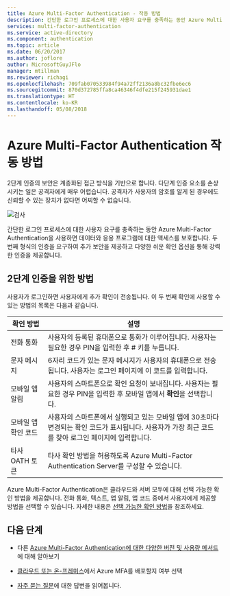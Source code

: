 ```yaml
---
title: Azure Multi-Factor Authentication - 작동 방법
description: 간단한 로그인 프로세스에 대한 사용자 요구를 충족하는 동안 Azure Multi-Factor Authentication을 사용하면 데이터와 응용 프로그램에 대한 액세스를 보호합니다.
services: multi-factor-authentication
ms.service: active-directory
ms.component: authentication
ms.topic: article
ms.date: 06/20/2017
ms.author: joflore
author: MicrosoftGuyJFlo
manager: mtillman
ms.reviewer: richagi
ms.openlocfilehash: 709fab070533984f94a72ff2136a8bc32fbe6ec6
ms.sourcegitcommit: 870d372785ffa8ca46346f4dfe215f245931dae1
ms.translationtype: HT
ms.contentlocale: ko-KR
ms.lasthandoff: 05/08/2018
---
```

# <a name="how-azure-multi-factor-authentication-works"></a>Azure Multi-Factor Authentication 작동 방법
2단계 인증의 보안은 계층화된 접근 방식을 기반으로 합니다. 다단계 인증 요소를 손상시키는 일은 공격자에게 매우 어렵습니다. 공격자가 사용자의 암호를 알게 된 경우에도 신뢰할 수 있는 장치가 없다면 어찌할 수 없습니다. 

![검사](./media/concept-mfa-howitworks/howitworks.png)

간단한 로그인 프로세스에 대한 사용자 요구를 충족하는 동안 Azure Multi-Factor Authentication을 사용하면 데이터와 응용 프로그램에 대한 액세스를 보호합니다.  두 번째 형식의 인증을 요구하여 추가 보안을 제공하고 다양한 쉬운 확인 옵션을 통해 강력한 인증을 제공합니다.


## <a name="methods-available-for-two-step-verification"></a>2단계 인증을 위한 방법
사용자가 로그인하면 사용자에게 추가 확인이 전송됩니다.  이 두 번째 확인에 사용할 수 있는 방법의 목록은 다음과 같습니다.

| 확인 방법 | 설명 |
| --- | --- |
| 전화 통화 |사용자의 등록된 휴대폰으로 통화가 이루어집니다. 사용자는 필요한 경우 PIN을 입력한 후 # 키를 누릅니다. |
| 문자 메시지 |6자리 코드가 있는 문자 메시지가 사용자의 휴대폰으로 전송됩니다. 사용자는 로그인 페이지에 이 코드를 입력합니다. |
| 모바일 앱 알림 |사용자의 스마트폰으로 확인 요청이 보내집니다. 사용자는 필요한 경우 PIN을 입력한 후 모바일 앱에서 **확인**을 선택합니다. |
| 모바일 앱 확인 코드 |사용자의 스마트폰에서 실행되고 있는 모바일 앱에 30초마다 변경되는 확인 코드가 표시됩니다. 사용자가 가장 최근 코드를 찾아 로그인 페이지에 입력합니다. |
| 타사 OATH 토큰 | 타사 확인 방법을 허용하도록 Azure Multi-Factor Authentication Server를 구성할 수 있습니다. |

Azure Multi-Factor Authentication은 클라우드와 서버 모두에 대해 선택 가능한 확인 방법을 제공합니다. 전화 통화, 텍스트, 앱 알림, 앱 코드 중에서 사용자에게 제공할 방법을 선택할 수 있습니다. 자세한 내용은 [선택 가능한 확인 방법](howto-mfa-mfasettings.md#selectable-verification-methods)을 참조하세요.

## <a name="next-steps"></a>다음 단계

- 다른 [Azure Multi-Factor Authentication에 대한 다양한 버전 및 사용량 메서드](concept-mfa-licensing.md)에 대해 알아보기

- [클라우드 또는 온-프레미스](concept-mfa-whichversion.md)에서 Azure MFA를 배포할지 여부 선택

- [자주 묻는 질문](multi-factor-authentication-faq.md)에 대한 답변을 읽어봅니다.